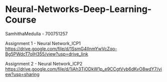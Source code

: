 # Neural-Networks-Deep-Learning-Course
SamhithaMedulla - 700751257

Assignment 1 - Neural Network_ICP1
https://drive.google.com/file/d/1SsmG4IInmYwVcZqo-Bg5PWdcT7olH355/view?usp=drive_link

Assignment 2 - Neural Network_ICP2
https://drive.google.com/file/d/1iAh3TjODkW1p_e9CCgtVyb6dKvO8wdY7/view?usp=sharing



